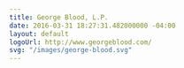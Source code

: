 ```yaml
---
title: George Blood, L.P.
date: 2016-03-31 18:27:31.482000000 -04:00
layout: default
logoUrl: http://www.georgeblood.com/
svg: "/images/george-blood.svg"
---
```


